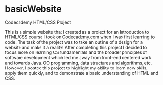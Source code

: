 # basicWebsite
Codecademy HTML/CSS Project

  This is a simple website that I created as a project for an Introduction to HTML/CSS course I took on Codecademy.com when I was first learning to code. The task of the project was to take an outline of a design for a website and make it a reality! After completing this project I decided to focus more on learning CS fundamentals and the broader principles of software development which led me away from front-end centered work and towards Java, OO programming, data structures and algorithms, etc. However, I posted this project to highlight my ability to learn new skills, apply them quickly, and to demonstrate a basic understanding of HTML and CSS. 
